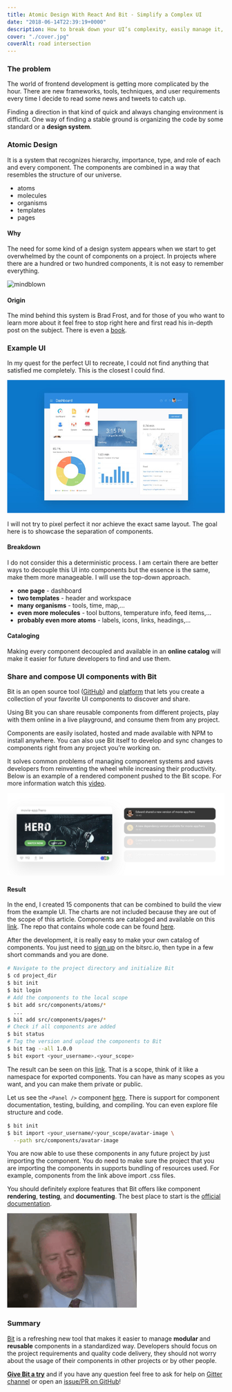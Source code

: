 ```yaml
---
title: Atomic Design With React And Bit - Simplify a Complex UI
date: "2018-06-14T22:39:19+0000"
description: How to break down your UI’s complexity, easily manage it, catalog its components and compose them together
cover: "./cover.jpg"
coverAlt: road intersection
---
```


### The problem

The world of frontend development is getting more complicated by the hour. There are new frameworks, tools, techniques, and user requirements every time I decide to read some news and tweets to catch up.

Finding a direction in that kind of quick and always changing environment is difficult. One way of finding a stable ground is organizing the code by some standard or a **design system**.

### Atomic Design

It is a system that recognizes hierarchy, importance, type, and role of each and every component. The components are combined in a way that resembles the structure of our universe.

- atoms
- molecules
- organisms
- templates
- pages

#### Why

The need for some kind of a design system appears when we start to get overwhelmed by the count of components on a project. In projects where there are a hundred or two hundred components, it is not easy to remember everything.

![mindblown](./mindblown.gif)

#### Origin

The mind behind this system is Brad Frost, and for those of you who want to learn more about it feel free to stop right here and first read his in-depth post on the subject. There is even a [book](https://shop.bradfrost.com/collections/frontpage/products/atomic-design-print-ebook).

### Example UI

In my quest for the perfect UI to recreate, I could not find anything that satisfied me completely. This is the closest I could find.

![dashboard](./dashboard.jpg)

I will not try to pixel perfect it nor achieve the exact same layout. The goal here is to showcase the separation of components.

#### Breakdown

I do not consider this a deterministic process. I am certain there are better ways to decouple this UI into components but the essence is the same, make them more manageable. I will use the top-down approach.

- **one page** - dashboard
- **two templates** - header and workspace
- **many organisms** - tools, time, map,…
- **even more molecules** - tool buttons, temperature info, feed items,…
- **probably even more atoms** - labels, icons, links, headings,…

#### Cataloging

Making every component decoupled and available in an **online catalog** will make it easier for future developers to find and use them.

### Share and compose UI components with Bit

Bit is an open source tool ([GitHub](https://github.com/teambit/bit)) and [platform](https://bitsrc.io/) that lets you create a collection of your favorite UI components to discover and share.

Using Bit you can share reusable components from different projects, play with them online in a live playground, and consume them from any project.

Components are easily isolated, hosted and made available with NPM to install anywhere. You can also use Bit itself to develop and sync changes to components right from any project you’re working on.

It solves common problems of managing component systems and saves developers from reinventing the wheel while increasing their productivity. Below is an example of a rendered component pushed to the Bit scope. For more information watch this [video](https://www.youtube.com/watch?v=P4Mk_hqR8dU).

![bit-hero](./bit-hero.png)

#### Result

In the end, I created 15 components that can be combined to build the view from the example UI. The charts are not included because they are out of the scope of this article. Components are cataloged and available on this [link](https://bitsrc.io/stjepangolemac/atomic-design). The repo that contains whole code can be found [here](https://github.com/stjepangolemac/bit-atomic-design).

After the development, it is really easy to make your own catalog of components. You just need to [sign up](https://bitsrc.io/signup) on the bitsrc.io, then type in a few short commands and you are done.

```bash
# Navigate to the project directory and initialize Bit
$ cd project_dir
$ bit init
$ bit login
# Add the components to the local scope
$ bit add src/components/atoms/*
  ...
$ bit add src/components/pages/*
# Check if all components are added
$ bit status
# Tag the version and upload the components to Bit
$ bit tag --all 1.0.0
$ bit export <your_username>.<your_scope>
```

The result can be seen on this [link](https://bitsrc.io/stjepangolemac/atomic-design). That is a scope, think of it like a namespace for exported components. You can have as many scopes as you want, and you can make them private or public.

Let us see the `<Panel />` component [here](https://bitsrc.io/stjepangolemac/atomic-design/atoms/panel). There is support for component documentation, testing, building, and compiling. You can even explore file structure and code.

```bash
$ bit init
$ bit import <your_username/<your_scope/avatar-image \
  --path src/components/avatar-image
```

You are now able to use these components in any future project by just importing the component. You do need to make sure the project that you are importing the components in supports bundling of resources used. For example, components from the link above import .css files.

You should definitely explore features that Bit offers like component **rendering**, **testing**, and **documenting**. The best place to start is the [official documentation](https://docs.bitsrc.io/docs/quick-start.html).

![not-bad](./not-bad.gif)

### Summary

[Bit](https://bitsrc.io/) is a refreshing new tool that makes it easier to manage **modular** and **reusable** components in a standardized way. Developers should focus on the project requirements and quality code delivery, they should not worry about the usage of their components in other projects or by other people.

**[Give Bit a try](https://bitsrc.io/)** and if you have any question feel free to ask for help on [Gitter channel](https://gitter.im/bit-src/Bit) or open an [issue/PR on GitHub](https://github.com/teambit/bit)!
